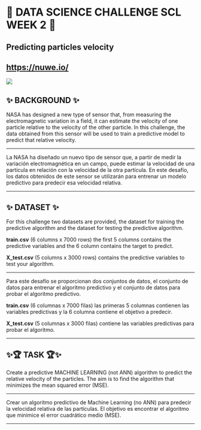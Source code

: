 # 🚀 DATA SCIENCE CHALLENGE SCL WEEK 2  🚀
## Predicting particles velocity 

https://nuwe.io/
-----------

<img src='https://incompliancemag.com/wp-content/uploads/2019/05/1906_NASAColumbia.jpg'>

## ✨ BACKGROUND ✨
NASA has designed a new type of sensor that, from measuring the electromagnetic variation in a field, it can estimate the velocity of one particle relative to the velocity of the other particle. In this challenge, the data obtained from this sensor will be used to train a predictive model to predict that relative velocity.

---------
La NASA ha diseñado un nuevo tipo de sensor que, a partir de medir la variación electromagnética en un campo, puede estimar la velocidad de una partícula en relación con la velocidad de la otra partícula. En este desafío, los datos obtenidos de este sensor se utilizarán para entrenar un modelo predictivo para predecir esa velocidad relativa.

---------------

## ✨ DATASET ✨
For this challenge two datasets are provided, the dataset for training the predictive algorithm and the dataset for testing the predictive algorithm.

**train.csv**
(6 columns x 7000 rows) the first 5 columns contains the predictive variables and the 6 column contains the target to predict.

**X_test.csv**
(5 columns x 3000 rows) contains the predictive variables to test your algorithm.

-----------
Para este desafío se proporcionan dos conjuntos de datos, el conjunto de datos para entrenar el algoritmo predictivo y el conjunto de datos para probar el algoritmo predictivo.

**train.csv**
(6 columnas x 7000 filas) las primeras 5 columnas contienen las variables predictivas y la 6 columna contiene el objetivo a predecir.

**X_test.csv**
(5 columnas x 3000 filas) contiene las variables predictivas para probar el algoritmo.

-------------

## ✨🏆 TASK 🏆✨
Create a predictive MACHINE LEARNING (not ANN) algorithm to predict the relative velocity of the particles. The aim is to find the algorithm that minimizes the mean squared error (MSE).

-------------
Crear un algoritmo predictivo de Machine Learning (no ANN) para predecir la velocidad relativa de las partículas. El objetivo es encontrar el algoritmo que minimice el error cuadrático medio (MSE).

---------------------
